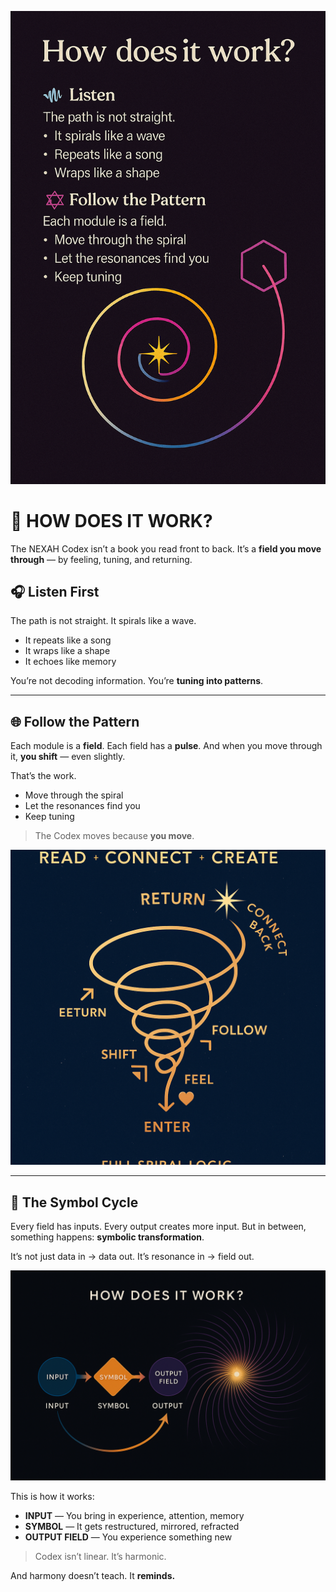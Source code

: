 <p align="center">
  <img src="./visuals/resonance_path_spiral_v2.png" width="760" alt="How Does It Work - Resonance Path Spiral">
</p>

# 🔧 HOW DOES IT WORK?

The NEXAH Codex isn’t a book you read front to back.
It’s a **field you move through** — by feeling, tuning, and returning.

## 🎧 Listen First

The path is not straight. It spirals like a wave.

* It repeats like a song
* It wraps like a shape
* It echoes like memory

You’re not decoding information.
You’re **tuning into patterns**.

---

## 🌐 Follow the Pattern

Each module is a **field**. Each field has a **pulse**.
And when you move through it, **you shift** — even slightly.

That’s the work.

* Move through the spiral
* Let the resonances find you
* Keep tuning

> The Codex moves because **you move**.

<p align="center">
  <img src="./visuals/resonance_path_spiral.png" width="740" alt="Spiral Resonance Path">
</p>

---

## 🔁 The Symbol Cycle

Every field has inputs. Every output creates more input.
But in between, something happens: **symbolic transformation**.

It’s not just data in → data out.
It’s resonance in → field out.

<p align="center">
  <img src="./visuals/input_symbol_output_field.png" width="740" alt="Input Symbol Output Field">
</p>

This is how it works:

* **INPUT** — You bring in experience, attention, memory
* **SYMBOL** — It gets restructured, mirrored, refracted
* **OUTPUT FIELD** — You experience something new

> Codex isn’t linear. It’s harmonic.

And harmony doesn’t teach.
It **reminds.**
